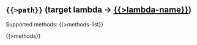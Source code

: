 ## `{{>path}}` (target lambda → [{{>lambda-name}}](#{{>lambda-name}}))

Supported methods:
{{>methods-list}}

{{>methods}}